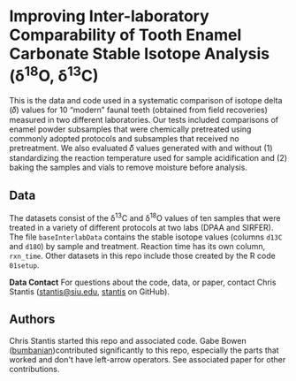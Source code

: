 # Improving Inter-laboratory Comparability of Tooth Enamel Carbonate Stable Isotope Analysis (δ<sup>18</sup>O, δ<sup>13</sup>C)

This is the data and code used in a systematic comparison of isotope delta (𝛿) values for 10 “modern” faunal teeth 
(obtained from field recoveries) measured in two different laboratories. Our tests included comparisons of enamel powder subsamples 
that were chemically pretreated using commonly adopted protocols and subsamples that received no pretreatment. We also evaluated 𝛿 values 
generated with and without (1) standardizing the reaction temperature used for sample acidification and (2) baking the samples and vials to remove moisture before analysis.

## Data
The datasets consist of the δ<sup>13</sup>C and δ<sup>18</sup>O values of ten samples that were treated in a variety of different protocols at two labs (DPAA and SIRFER). The file `baseInterlabData` contains the stable isotope values (columns `d13C` and `d18O`) by sample and treatment. 
Reaction time has its own column, `rxn_time`. Other datasets in this repo include those created by the R code `01setup`. 

__Data Contact__ 
For questions about the code, data, or paper, contact Chris Stantis (stantis@siu.edu, [stantis](https://github.com/stantis) on GitHub). 

## Authors
Chris Stantis started this repo and associated code. 
Gabe Bowen ([bumbanian](https://github.com/bumbanian))contributed significantly to this repo, especially the parts that worked and don't have left-arrow operators. See associated paper for other contributions. 
